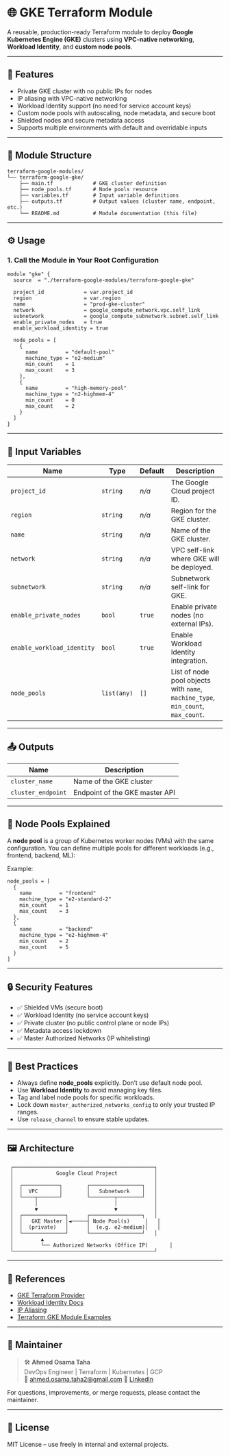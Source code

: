 # 🌐 GKE Terraform Module

A reusable, production-ready Terraform module to deploy **Google Kubernetes Engine (GKE)** clusters using **VPC-native networking**, **Workload Identity**, and **custom node pools**.

---

## 📌 Features

- Private GKE cluster with no public IPs for nodes
- IP aliasing with VPC-native networking
- Workload Identity support (no need for service account keys)
- Custom node pools with autoscaling, node metadata, and secure boot
- Shielded nodes and secure metadata access
- Supports multiple environments with default and overridable inputs

---

## 🧱 Module Structure

```
terraform-google-modules/
└── terraform-google-gke/
    ├── main.tf             # GKE cluster definition
    ├── node_pools.tf       # Node pools resource
    ├── variables.tf        # Input variable definitions
    ├── outputs.tf          # Output values (cluster name, endpoint, etc.)
    └── README.md           # Module documentation (this file)
```

---

## ⚙️ Usage

### 1. Call the Module in Your Root Configuration

```hcl
module "gke" {
  source  = "./terraform-google-modules/terraform-google-gke"

  project_id             = var.project_id
  region                 = var.region
  name                   = "prod-gke-cluster"
  network                = google_compute_network.vpc.self_link
  subnetwork             = google_compute_subnetwork.subnet.self_link
  enable_private_nodes   = true
  enable_workload_identity = true

  node_pools = [
    {
      name         = "default-pool"
      machine_type = "e2-medium"
      min_count    = 1
      max_count    = 3
    },
    {
      name         = "high-memory-pool"
      machine_type = "n2-highmem-4"
      min_count    = 0
      max_count    = 2
    }
  ]
}
```

---

## 🔁 Input Variables

| Name                      | Type           | Default  | Description                                                                 |
|---------------------------|----------------|----------|-----------------------------------------------------------------------------|
| `project_id`              | `string`       | _n/a_    | The Google Cloud project ID.                                                |
| `region`                  | `string`       | _n/a_    | Region for the GKE cluster.                                                 |
| `name`                    | `string`       | _n/a_    | Name of the GKE cluster.                                                    |
| `network`                 | `string`       | _n/a_    | VPC self-link where GKE will be deployed.                                   |
| `subnetwork`              | `string`       | _n/a_    | Subnetwork self-link for GKE.                                               |
| `enable_private_nodes`    | `bool`         | `true`   | Enable private nodes (no external IPs).                                     |
| `enable_workload_identity`| `bool`         | `true`   | Enable Workload Identity integration.                                       |
| `node_pools`              | `list(any)`    | `[]`     | List of node pool objects with `name`, `machine_type`, `min_count`, `max_count`. |

---

## 📤 Outputs

| Name             | Description                        |
|------------------|------------------------------------|
| `cluster_name`   | Name of the GKE cluster            |
| `cluster_endpoint` | Endpoint of the GKE master API     |

---

## 🧩 Node Pools Explained

A **node pool** is a group of Kubernetes worker nodes (VMs) with the same configuration. You can define multiple pools for different workloads (e.g., frontend, backend, ML):

Example:
```hcl
node_pools = [
  {
    name         = "frontend"
    machine_type = "e2-standard-2"
    min_count    = 1
    max_count    = 3
  },
  {
    name         = "backend"
    machine_type = "e2-highmem-4"
    min_count    = 2
    max_count    = 5
  }
]
```

---

## 🔒 Security Features

- ✅ Shielded VMs (secure boot)
- ✅ Workload Identity (no service account keys)
- ✅ Private cluster (no public control plane or node IPs)
- ✅ Metadata access lockdown
- ✅ Master Authorized Networks (IP whitelisting)

---

## 🧠 Best Practices

- Always define **node_pools** explicitly. Don’t use default node pool.
- Use **Workload Identity** to avoid managing key files.
- Tag and label node pools for specific workloads.
- Lock down `master_authorized_networks_config` to only your trusted IP ranges.
- Use `release_channel` to ensure stable updates.

---

## 🖼️ Architecture

```plaintext
 ┌──────────────────────────────────────────────┐
 │              Google Cloud Project            │
 │                                              │
 │  ┌────────────┐        ┌─────────────────┐   │
 │  │  VPC       │        │   Subnetwork    │   │
 │  └────┬───────┘        └────────┬────────┘   │
 │       │                         │            │
 │       ▼                         ▼            │
 │  ┌──────────────┐      ┌─────────────────┐   │
 │  │   GKE Master │◄─────┤ Node Pool(s)     │   │
 │  │  (private)   │      │  (e.g. e2-medium)│   │
 │  └──────────────┘      └─────────────────┘   │
 │         ▲                                         
 │         └── Authorized Networks (Office IP)       │
 └──────────────────────────────────────────────┘
```

---

## 🔗 References

- [GKE Terraform Provider](https://registry.terraform.io/providers/hashicorp/google/latest/docs/resources/container_cluster)
- [Workload Identity Docs](https://cloud.google.com/kubernetes-engine/docs/how-to/workload-identity)
- [IP Aliasing](https://cloud.google.com/kubernetes-engine/docs/how-to/ip-aliases)
- [Terraform GKE Module Examples](https://github.com/terraform-google-modules/terraform-google-kubernetes-engine)

---

## 👤 Maintainer

> 🛠️ **Ahmed Osama Taha**  
> DevOps Engineer | Terraform | Kubernetes | GCP  
> 📧 ahmed.osama.taha2@gmail.com 
> 💼 [LinkedIn](https://www.linkedin.com/in/ahmed-osama-taha)

For questions, improvements, or merge requests, please contact the maintainer.

---

## 🏁 License

MIT License – use freely in internal and external projects.
